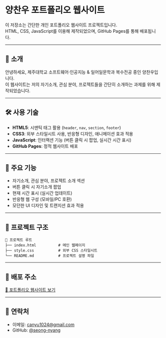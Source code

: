 # 양찬우 포트폴리오 웹사이트

이 저장소는 간단한 개인 포트폴리오 웹사이트 프로젝트입니다.  
HTML, CSS, JavaScript를 이용해 제작되었으며, GitHub Pages를 통해 배포됩니다.

---

## 📌 소개

안녕하세요, 제주대학교 소프트웨어·인공지능 & 일어일문학과 복수전공 중인 양찬우입니다.  
이 웹사이트는 저의 자기소개, 관심 분야, 프로젝트들을 간단히 소개하는 과제를 위해 제작되었습니다.

---

## 🛠 사용 기술

- **HTML5**: 시맨틱 태그 활용 (`header`, `nav`, `section`, `footer`)
- **CSS3**: 외부 스타일시트 사용, 반응형 디자인, 애니메이션 효과 적용
- **JavaScript**: 인터랙션 기능 (버튼 클릭 시 팝업, 실시간 시간 표시)
- **GitHub Pages**: 정적 웹사이트 배포

---

## 🎨 주요 기능

- 자기소개, 관심 분야, 프로젝트 소개 섹션
- 버튼 클릭 시 자기소개 팝업
- 현재 시간 표시 (실시간 업데이트)
- 반응형 웹 구성 (모바일/PC 호환)
- 모던한 UI 디자인 및 트랜지션 효과 적용

---

## 📂 프로젝트 구조

```
📁 프로젝트 루트
├── index.html          # 메인 웹페이지
├── style.css           # 외부 CSS 스타일시트
└── README.md           # 프로젝트 설명 파일
```

---

## 🚀 배포 주소

[🔗 포트폴리오 웹사이트 보기](https://seong-nyang.github.io/Task-Portfolio/)  

---

## 📧 연락처

- 이메일: canyu1024@gmail.com  
- GitHub: [@seong-nyang](https://github.com/seong-nyang)
